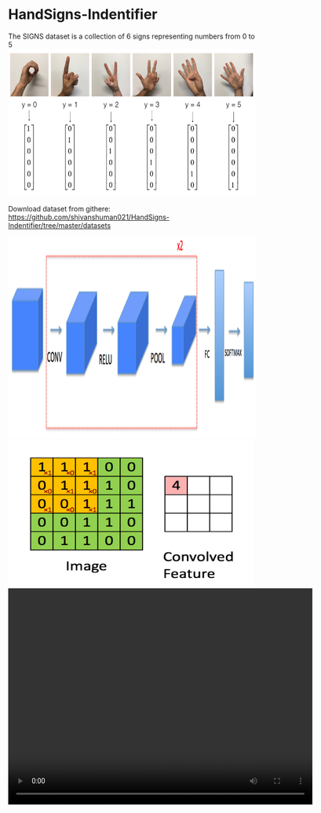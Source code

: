 # HandSigns-Indentifier


The SIGNS dataset is a collection of 6 signs representing numbers from 0 to 5
<img src="signs.png" style="width:800px;height:300px;">



Download dataset from githere:
https://github.com/shivanshuman021/HandSigns-Indentifier/tree/master/datasets


<img src="images/model.png" style="width:1028px;height:410px;">



<img src="images/Convolution_schematic.gif" style="width:500px;height:300px;">


<center>
<video width="620" height="440" src="images/test.mp4" type="video/mp4" controls>
</video>
</center>
